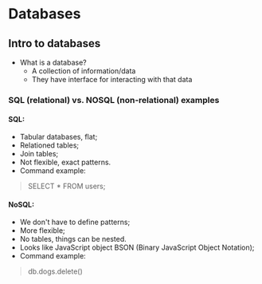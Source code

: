 # Databases

## Intro to databases

* What is a database?
  * A collection of information/data
  * They have interface for interacting with that data
  
### **SQL** (relational) vs. **NOSQL** (non-relational) examples

#### SQL:
 *  Tabular databases, flat;
 *  Relationed tables;
 *  Join tables;
 *  Not flexible, exact patterns.
 *  Command example:

  > SELECT * FROM users;
    
#### NoSQL:
 *  We don't have to define patterns;
 *  More flexible;
 *  No tables, things can be nested.
 *  Looks like JavaScript object BSON (Binary JavaScript Object Notation);
 *  Command example: 
   
> db.dogs.delete()